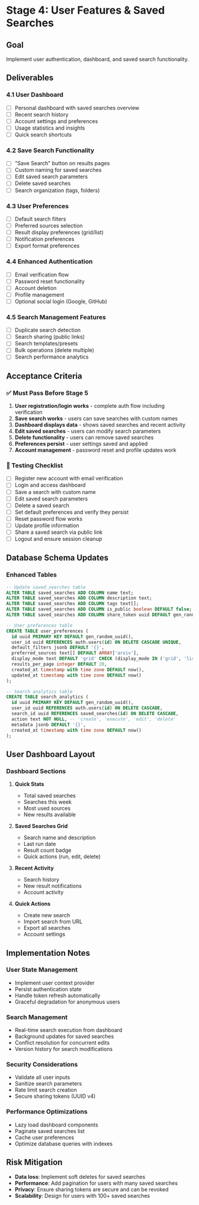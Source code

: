 # Stage 4: User Features & Saved Searches

## Goal
Implement user authentication, dashboard, and saved search functionality.

## Deliverables

### 4.1 User Dashboard
- [ ] Personal dashboard with saved searches overview
- [ ] Recent search history
- [ ] Account settings and preferences
- [ ] Usage statistics and insights
- [ ] Quick search shortcuts

### 4.2 Save Search Functionality
- [ ] "Save Search" button on results pages
- [ ] Custom naming for saved searches
- [ ] Edit saved search parameters
- [ ] Delete saved searches
- [ ] Search organization (tags, folders)

### 4.3 User Preferences
- [ ] Default search filters
- [ ] Preferred sources selection
- [ ] Result display preferences (grid/list)
- [ ] Notification preferences
- [ ] Export format preferences

### 4.4 Enhanced Authentication
- [ ] Email verification flow
- [ ] Password reset functionality
- [ ] Account deletion
- [ ] Profile management
- [ ] Optional social login (Google, GitHub)

### 4.5 Search Management Features
- [ ] Duplicate search detection
- [ ] Search sharing (public links)
- [ ] Search templates/presets
- [ ] Bulk operations (delete multiple)
- [ ] Search performance analytics

## Acceptance Criteria

### ✅ Must Pass Before Stage 5
1. **User registration/login works** - complete auth flow including verification
2. **Save search works** - users can save searches with custom names
3. **Dashboard displays data** - shows saved searches and recent activity
4. **Edit saved searches** - users can modify search parameters
5. **Delete functionality** - users can remove saved searches
6. **Preferences persist** - user settings saved and applied
7. **Account management** - password reset and profile updates work

### 🧪 Testing Checklist
- [ ] Register new account with email verification
- [ ] Login and access dashboard
- [ ] Save a search with custom name
- [ ] Edit saved search parameters
- [ ] Delete a saved search
- [ ] Set default preferences and verify they persist
- [ ] Reset password flow works
- [ ] Update profile information
- [ ] Share a saved search via public link
- [ ] Logout and ensure session cleanup

## Database Schema Updates

### Enhanced Tables
```sql
-- Update saved_searches table
ALTER TABLE saved_searches ADD COLUMN name text;
ALTER TABLE saved_searches ADD COLUMN description text;
ALTER TABLE saved_searches ADD COLUMN tags text[];
ALTER TABLE saved_searches ADD COLUMN is_public boolean DEFAULT false;
ALTER TABLE saved_searches ADD COLUMN share_token uuid DEFAULT gen_random_uuid();

-- User preferences table
CREATE TABLE user_preferences (
  id uuid PRIMARY KEY DEFAULT gen_random_uuid(),
  user_id uuid REFERENCES auth.users(id) ON DELETE CASCADE UNIQUE,
  default_filters jsonb DEFAULT '{}',
  preferred_sources text[] DEFAULT ARRAY['arxiv'],
  display_mode text DEFAULT 'grid' CHECK (display_mode IN ('grid', 'list')),
  results_per_page integer DEFAULT 20,
  created_at timestamp with time zone DEFAULT now(),
  updated_at timestamp with time zone DEFAULT now()
);

-- Search analytics table
CREATE TABLE search_analytics (
  id uuid PRIMARY KEY DEFAULT gen_random_uuid(),
  user_id uuid REFERENCES auth.users(id) ON DELETE CASCADE,
  search_id uuid REFERENCES saved_searches(id) ON DELETE CASCADE,
  action text NOT NULL, -- 'create', 'execute', 'edit', 'delete'
  metadata jsonb DEFAULT '{}',
  created_at timestamp with time zone DEFAULT now()
);
```

## User Dashboard Layout

### Dashboard Sections
1. **Quick Stats**
   - Total saved searches
   - Searches this week
   - Most used sources
   - New results available

2. **Saved Searches Grid**
   - Search name and description
   - Last run date
   - Result count badge
   - Quick actions (run, edit, delete)

3. **Recent Activity**
   - Search history
   - New result notifications
   - Account activity

4. **Quick Actions**
   - Create new search
   - Import search from URL
   - Export all searches
   - Account settings

## Implementation Notes

### User State Management
- Implement user context provider
- Persist authentication state
- Handle token refresh automatically
- Graceful degradation for anonymous users

### Search Management
- Real-time search execution from dashboard
- Background updates for saved searches
- Conflict resolution for concurrent edits
- Version history for search modifications

### Security Considerations
- Validate all user inputs
- Sanitize search parameters
- Rate limit search creation
- Secure sharing tokens (UUID v4)

### Performance Optimizations
- Lazy load dashboard components
- Paginate saved searches list
- Cache user preferences
- Optimize database queries with indexes

## Risk Mitigation
- **Data loss**: Implement soft deletes for saved searches
- **Performance**: Add pagination for users with many saved searches
- **Privacy**: Ensure sharing tokens are secure and can be revoked
- **Scalability**: Design for users with 100+ saved searches